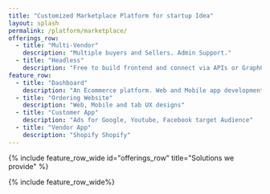 ```yaml
---
title: "Customized Marketplace Platform for startup Idea"
layout: splash
permalink: /platform/marketplace/
offerings_row:
  - title: "Multi-Vendor"
    description: "Multiple buyers and Sellers. Admin Support."
  - title: "Headless"
    description: "Free to build frontend and connect via APIs or GraphQL"
feature_row:
  - title: "Dashboard"
    description: "An Ecommerce platform. Web and Mobile app development"
  - title: "Ordering Website"
    description: "Web, Mobile and tab UX designs"
  - title: "Customer App"
    description: "Ads for Google, Youtube, Facebook target Audience"
  - title: "Vendor App"
    description: "Shopify Shopify"
---
```


{% include feature_row_wide id="offerings_row" title="Solutions we provide" %}

{% include feature_row_wide%}


